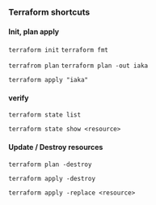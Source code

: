 ### Terraform shortcuts

#### Init, plan apply
`terraform init` `terraform fmt`

`terrafrom plan` `terraform plan -out iaka`

`terraform apply "iaka"`


#### verify
`terraform state list`

`terraform state show <resource>`

#### Update / Destroy resources
`terraform plan -destroy`

`terraform apply -destroy`

`terraform apply -replace <resource>`
